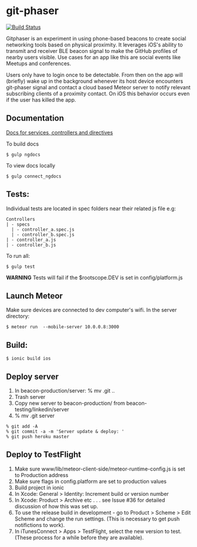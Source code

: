 # git-phaser

[![Build Status](https://travis-ci.org/git-phaser/git-phaser.svg?branch=master)](https://travis-ci.org/git-phaser/git-phaser)

Gitphaser is an experiment in using phone-based beacons to create social networking tools based on physical proximity. It leverages iOS's ability to transmit and receiver BLE beacon signal to make the GitHub profiles of nearby users visible. Use cases for an app like this are social events like Meetups and conferences. 

Users only have to login once to be detectable. From then on the app will (briefly) wake up in the background whenever its host device encounters git-phaser signal and contact a cloud based Meteor server to notify relevant subscribing clients of a proximity contact. On iOS this behavior occurs even if the user has killed the app. 

## Documentation
[Docs for services, controllers and directives](https://git-phaser.github.io/git-phaser)

To build docs
```
$ gulp ngdocs
```

To view docs locally
```
$ gulp connect_ngdocs
```

## Tests: 
Individual tests are located in spec folders near their related js file e.g:

```
Controllers
| - specs
  | - controller_a.spec.js
  | - controller_b.spec.js
| - controller_a.js
| - controller_b.js
```

To run all:
```
$ gulp test
```

**WARNING** Tests will fail if the $rootscope.DEV is set in config/platform.js

## Launch Meteor
Make sure devices are connected to dev computer's wifi. In the server directory:

```
$ meteor run  --mobile-server 10.0.0.8:3000
```

## Build:

```
$ ionic build ios
```

## Deploy server 
1. In beacon-production/server: % mv .git ..
2. Trash server
3. Copy new server to beacon-production/ from beacon-testing/linkedin/server
4. % mv .git server

```
% git add -A
% git commit -a -m 'Server update & deploy: '
% git push heroku master
```

## Deploy to TestFlight
1. Make sure www/lib/meteor-client-side/meteor-runtime-config.js is set to Production address
2. Make sure flags in config.platform are set to production values
3. Build project in ionic
4. In Xcode: General > Identity: Increment build or version number
5. In Xcode: Product > Archive etc . . . see Issue #36 for detailed discussion of how this was set up. 
6. To use the release build in development - go to Product > Scheme > Edit Scheme and change the run settings. (This is necessary to get push notifictions to work).
7. In iTunesConnect > Apps > TestFlight, select the new version to test. (These process for a while before they are available). 